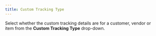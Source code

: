 ```yaml
---
title: Custom Tracking Type
---
```



Select whether the custom tracking details are for a customer,  vendor or item from the **Custom Tracking 
 Type** drop-down.
